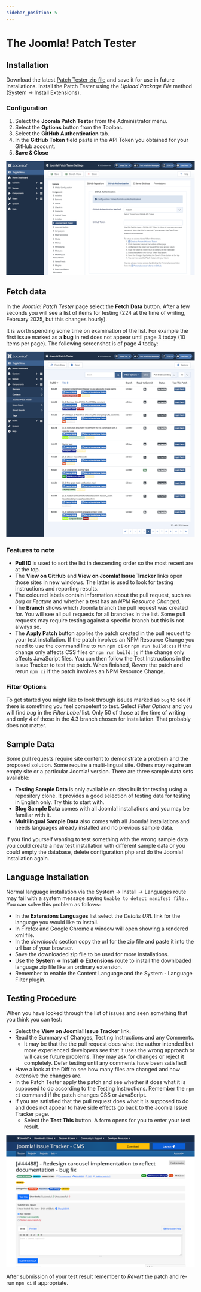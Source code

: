 ```yaml
---
sidebar_position: 5
---
```


The Joomla! Patch Tester
========================

## Installation

Download the latest [Patch Tester zip file](https://github.com/joomla-extensions/patchtester) and save it for use in future installations. Install the Patch Tester using the *Upload Package File* method (System -> Install Extensions).

### Configuration

1. Select the **Joomla Patch Tester** from the Administrator menu.
2. Select the **Options** button from the Toolbar.
3. Select the **GitHub Authentication** tab.
4. In the **GitHub Token** field paste in the API Token you obtained for your GitHub account.
5. **Save & Close**

![patch tester options for github authentication](_assets/patch-tester-settings-authentication.png)

## Fetch data

In the *Joomla! Patch Tester* page select the **Fetch Data** button. After a few seconds you will see a list of items for testing (224 at the time of writing, February 2025, but this changes hourly).

It is worth spending some time on examination of the list. For example the first issue marked as a **bug** in red does not appear until page 3 today (10 items per page). The following screenshot is of page 4 today:

![patch tester list of issues](_assets/patch-tester-list.png)

### Features to note

- **Pull ID** is used to sort the list in descending order so the most recent are at the top.
- The **View on GitHub** and **View on Joomla! Issue Tracker** links open those sites in new windows. The latter is used to look for testing instructions and reporting results.
- The coloured labels contain information about the pull request, such as *bug* or *Feature* and whether a test has an *NPM Resource Changed*.
- The **Branch** shows which Joomla branch the pull request was created for. You will see all pull requests for all branches in the list. Some pull requests may require testing against a specific branch but this is not always so.
- The **Apply Patch** button applies the patch created in the pull request to your test installation. If the patch involves an NPM Resource Change you need to use the command line to run `npm ci` or `npm run build:css` if the change only affects CSS files or `npm run build:js` if the change only affects JavaScript files. You can then follow the Test Instructions in the Issue Tracker to test the patch. When finished, *Revert* the patch and rerun `npm ci` if the patch involves an NPM Resource Change.

### Filter Options

To get started you might like to look through issues marked as `bug` to see if there is something you feel competent to test. Select *Filter Options* and you will find *bug* in the *Filter Label* list. Only 50 of those at the time of writing and only 4 of those in the 4.3 branch chosen for installation. That probably does not matter.

## Sample Data

Some pull requests require site content to demonstrate a problem and the proposed solution. Some require a multi-lingual site. Others may require an empty site or a particular Joomla! version. There are three sample data sets available:

- **Testing Sample Data** is only available on sites built for testing using a repository clone. It provides a good selection of testing data for testing in English only. Try this to start with.
- **Blog Sample Data** comes with all Joomla! installations and you may be familiar with it.
- **Multilingual Sample Data** also comes with all Joomla! installations and needs languages already installed and no previous sample data.

If you find yourself wanting to test something with the wrong sample data you could create a new test installation with different sample data or you could empty the database, delete configuration.php and do the Joomla! installation again.

## Language Installation

Normal language installation via the System -> Install -> Languages route may fail with a system message saying `Unable to detect manifest file.`. You can solve this problem as follows:

- In the **Extensions Languages** list select the *Details URL* link for the language you would like to install.
- In Firefox and Google Chrome a window will open showing a rendered xml file.
- In the *downloads* section copy the url for the zip file and paste it into the url bar of your browser.
- Save the downloaded zip file to be used for more installations.
- Use the **System -> Install -> Extensions** route to install the downloaded language zip file like an ordinary extension.
- Remember to enable the Content Language and the System - Language Filter plugin.

## Testing Procedure

When you have looked through the list of issues and seen something that you think you can test:

- Select the **View on Joomla! Issue Tracker** link.
- Read the Summary of Changes, Testing Instructions and any Comments.
    - It may be that the the pull request does what the author intended but more experienced developers see that it uses the wrong approach or will cause future problems. They may ask for changes or reject it completely. Defer testing until any comments have been satisfied!
- Have a look at the Diff to see how many files are changed and how extensive the changes are.
- In the Patch Tester apply the patch and see whether it does what it is supposed to do according to the Testing Instructions. Remember the `npm ci` command if the patch changes CSS or JavaScript.
- If you are satisfied that the pull request does what it is supposed to do and does not appear to have side effects go back to the Joomla Issue Tracker page.
    - Select the **Test This** button. A form opens for you to enter your test result.

![issue tracker test result form](_assets/issue-tracker-test-result.png)

After submission of your test result remember to *Revert* the patch and re-run `npm ci` if appropriate.
